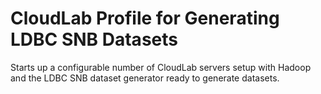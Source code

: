 # CloudLab Profile for Generating LDBC SNB Datasets #
Starts up a configurable number of CloudLab servers setup with Hadoop and the
LDBC SNB dataset generator ready to generate datasets.
